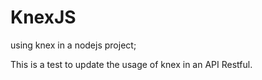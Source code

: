 # KnexJS
using knex in a nodejs project; 

This is a test to update the usage of knex in an API Restful.
